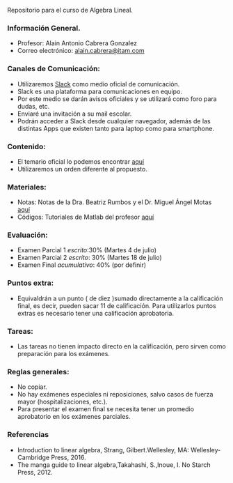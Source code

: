 Repositorio para el curso de Algebra Lineal.
### Información General.
+ Profesor: Alain Antonio Cabrera Gonzalez
+ Correo electrónico: alain.cabrera@itam.com

### Canales de Comunicación:
+ Utilizaremos [Slack](https://slack.com/) como medio oficial de comunicación.
+ Slack es una plataforma para comunicaciones en equipo.
+ Por este medio se darán avisos oficiales y se utilizará como foro para dudas, etc.
+ Enviaré una invitación a su mail escolar.
+ Podrán acceder a Slack desde cualquier navegador, además de las distintas Apps que existen tanto para laptop como para smartphone.

### Contenido:
+ El temario oficial lo podemos encontrar [aquí­](Temario.pdf)
+ Utilizaremos un orden diferente al propuesto.

### Materiales:
+ Notas: Notas de la Dra. Beatriz Rumbos y el Dr. Miguel Ángel Motas [aquí­](/Notas/libro.pdf)
+ Códigos: Tutoriales de Matlab del profesor [aquí­](/Matlab)
### Evaluación:
+ Examen Parcial 1 *escrito*:30% (Martes 4 de julio)
+ Examen Parcial 2 *escrito*: 30% (Martes 18 de julio)
+ Examen Final *acumulativo*: 40% (por definir)

### Puntos extra:
+ Equivaldrán a un punto ( de diez )sumado directamente a la calificación final, es decir, pueden sacar 11 de calificación. Para utilizarlos puntos extras es necesario tener una calificación aprobatoria.

### Tareas:
+ Las tareas no tienen impacto directo en la calificación, pero sirven como preparación para los exámenes.

### Reglas generales:
+ No copiar. 
+ No hay exámenes especiales ni reposiciones, salvo casos de fuerza mayor (hospitalizaciones, etc.).
+ Para presentar el examen final se necesita tener un promedio aprobatorio en los exámenes parciales.

### Referencias
+ Introduction to linear algebra, Strang, Gilbert.Wellesley, MA: Wellesley-Cambridge Press, 2016.
+ The manga guide to linear algebra,Takahashi, S.,Inoue, I. No Starch Press, 2012.
